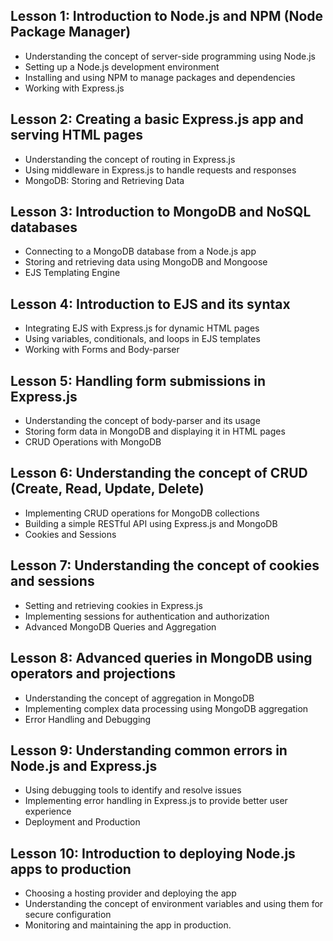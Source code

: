## Lesson 1: Introduction to Node.js and NPM (Node Package Manager)

- Understanding the concept of server-side programming using Node.js
- Setting up a Node.js development environment
- Installing and using NPM to manage packages and dependencies
- Working with Express.js

## Lesson 2: Creating a basic Express.js app and serving HTML pages
- Understanding the concept of routing in Express.js
- Using middleware in Express.js to handle requests and responses
- MongoDB: Storing and Retrieving Data

## Lesson 3: Introduction to MongoDB and NoSQL databases
- Connecting to a MongoDB database from a Node.js app
- Storing and retrieving data using MongoDB and Mongoose
- EJS Templating Engine

## Lesson 4: Introduction to EJS and its syntax
- Integrating EJS with Express.js for dynamic HTML pages
- Using variables, conditionals, and loops in EJS templates
- Working with Forms and Body-parser

## Lesson 5: Handling form submissions in Express.js
- Understanding the concept of body-parser and its usage
- Storing form data in MongoDB and displaying it in HTML pages
- CRUD Operations with MongoDB

## Lesson 6: Understanding the concept of CRUD (Create, Read, Update, Delete)
- Implementing CRUD operations for MongoDB collections
- Building a simple RESTful API using Express.js and MongoDB
- Cookies and Sessions

## Lesson 7: Understanding the concept of cookies and sessions
- Setting and retrieving cookies in Express.js
- Implementing sessions for authentication and authorization
- Advanced MongoDB Queries and Aggregation

## Lesson 8: Advanced queries in MongoDB using operators and projections
- Understanding the concept of aggregation in MongoDB
- Implementing complex data processing using MongoDB aggregation
- Error Handling and Debugging

## Lesson 9: Understanding common errors in Node.js and Express.js
- Using debugging tools to identify and resolve issues
- Implementing error handling in Express.js to provide better user experience
- Deployment and Production

## Lesson 10: Introduction to deploying Node.js apps to production
- Choosing a hosting provider and deploying the app
- Understanding the concept of environment variables and using them for secure configuration
- Monitoring and maintaining the app in production.